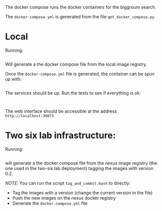 The docker compose runs the docker containers for the biggroum search.

The `docker-compose.yml` is generated from the file `get_docker_compose.py`.


# Local

Running:
``` python get_docker_compose.py
```
Will generate a the docker compose file from the local image registry.

Once the `docker-compose.yml` file is generated, the container can be spun up
with:

```docker-compose up -d
```

The services should be up. Run the tests to see if everything is ok:

```cd ../docker_solr && python test.py -a localhost -p 30071
```

```cd ../docker_search && python test.py -a localhost -p 30072
```

The web interface should be accessible at the address `http://localhost:30073`


# Two six lab infrastructure:

Running:
``` python get_docker_compose.py -r -v 0.2
```

will generate a the docker compose file from the nexus image registry (the one
used in the two-six lab deployment) tagging the images with version 0.2.

*NOTE*: You can run the script `tag_and_commit.bash` to directly:
- Tag the images with a version (change the current version in the file)
- Push the new images  on the nexus docker registry
- Generate the `docker-compose.yml` file

